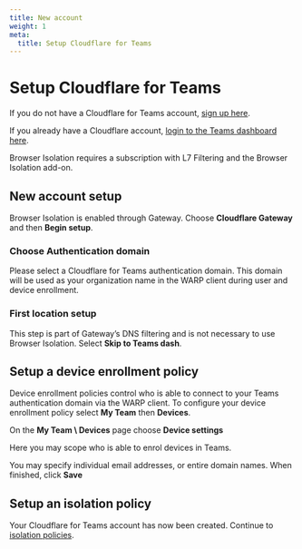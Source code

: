 ```yaml
---
title: New account
weight: 1
meta:
  title: Setup Cloudflare for Teams
---
```


# Setup Cloudflare for Teams

If you do not have a Cloudflare for Teams account, [sign up here](https://dash.cloudflare.com/sign-up/teams).

If you already have a Cloudflare account, [login to the Teams dashboard here](https://dash.teams.cloudflare.com).

Browser Isolation requires a subscription with L7 Filtering and the Browser Isolation add-on.

## New account setup

Browser Isolation is enabled through Gateway. Choose **Cloudflare Gateway** and then **Begin setup**.

### Choose Authentication domain

Please select a Cloudflare for Teams authentication domain. This domain will be used as your organization name in the WARP client during user and device enrollment.

### First location setup

This step is part of Gateway’s DNS filtering and is not necessary to use Browser Isolation. Select **Skip to Teams dash**.

## Setup a device enrollment policy

Device enrollment policies control who is able to connect to your Teams authentication domain via the WARP client. To configure your device enrollment policy select **My Team** then **Devices**.

On the **My Team \ Devices** page choose **Device settings**

Here you may scope who is able to enrol devices in Teams.

You may specify individual email addresses, or entire domain names. When finished, click **Save**

## Setup an isolation policy

Your Cloudflare for Teams account has now been created. Continue to [isolation policies](/administration/isolation-policies).